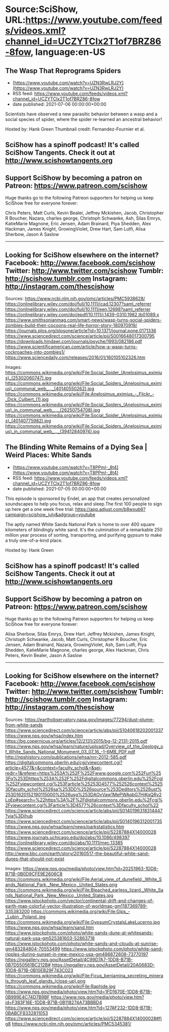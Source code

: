 # Source:SciShow, URL:https://www.youtube.com/feeds/videos.xml?channel_id=UCZYTClx2T1of7BRZ86-8fow, language:en-US

## The Wasp That Reprograms Spiders
 - [https://www.youtube.com/watch?v=UZN3RwLRJ2Y](https://www.youtube.com/watch?v=UZN3RwLRJ2Y)
 - RSS feed: https://www.youtube.com/feeds/videos.xml?channel_id=UCZYTClx2T1of7BRZ86-8fow
 - date published: 2021-07-06 00:00:00+00:00

Scientists have observed a new parasitic behavior between a wasp and a social species of spider, where the spider re-learned an ancestral behavior!

Hosted by: Hank Green
Thumbnail credit: Fernandez-Fournier et al.

SciShow has a spinoff podcast! It's called SciShow Tangents. Check it out at http://www.scishowtangents.org
----------
Support SciShow by becoming a patron on Patreon: https://www.patreon.com/scishow
----------
Huge thanks go to the following Patreon supporters for helping us keep SciShow free for everyone forever:

Chris Peters, Matt Curls, Kevin Bealer, Jeffrey Mckishen, Jacob, Christopher R Boucher, Nazara, charles george, Christoph Schwanke, Ash, Silas Emrys, KatieMarie Magnone, Eric Jensen, Adam Brainard, Piya Shedden, Alex Hackman, James Knight, GrowingViolet, Drew Hart, Sam Lutfi, Alisa Sherbow, Jason A Saslow

----------
Looking for SciShow elsewhere on the internet?
Facebook: http://www.facebook.com/scishow
Twitter: http://www.twitter.com/scishow
Tumblr: http://scishow.tumblr.com
Instagram: http://instagram.com/thescishow
----------
Sources:
https://www.ncbi.nlm.nih.gov/pmc/articles/PMC5938628/
https://onlinelibrary.wiley.com/doi/full/10.1111/icad.12307?saml_referrer
https://onlinelibrary.wiley.com/doi/full/10.1111/een.12698?saml_referrer
https://onlinelibrary.wiley.com/doi/epdf/10.1111/j.1439-0310.1982.tb01089.x
https://www.smithsonianmag.com/smart-news/wasp-turns-social-spiders-zombies-build-their-cocoons-real-life-horror-story-180970919/
https://journals.plos.org/plosone/article?id=10.1371/journal.pone.0171336
https://www.sciencedirect.com/science/article/pii/S0016648017300795
https://downloads.hindawi.com/journals/psyche/1993/082186.pdf
https://www.scientificamerican.com/article/how-a-wasp-turns-cockroaches-into-zombies1/
https://www.sciencedaily.com/releases/2016/01/160105102326.htm

Images:
https://commons.wikimedia.org/wiki/File:Social_Spider_(Anelosimus_eximius)_(25302060747).jpg
https://commons.wikimedia.org/wiki/File:Social_Spiders_(Anelosimus_eximius)_communal_web_..._(40140550262).jpg
https://commons.wikimedia.org/wiki/File:Anelosimus_eximius_-_Flickr_-_Dick_Culbert_(1).jpg
https://commons.wikimedia.org/wiki/File:Social_Spiders_(Anelosimus_eximius)_in_communal_web_..._(26250754708).jpg
https://commons.wikimedia.org/wiki/File:Social_Spider_(Anelosimus_eximius)_(40140775982).jpg
https://commons.wikimedia.org/wiki/File:Social_Spiders_(Anelosimus_eximius)_in_communal_web_..._(39412840974).jpg

## The Blinding White Remains of a Dying Sea | Weird Places: White Sands
 - [https://www.youtube.com/watch?v=T8PPmI-_8t4](https://www.youtube.com/watch?v=T8PPmI-_8t4)
 - RSS feed: https://www.youtube.com/feeds/videos.xml?channel_id=UCZYTClx2T1of7BRZ86-8fow
 - date published: 2021-07-05 00:00:00+00:00

This episode is sponsored by Endel, an app that creates personalized soundscapes to help you focus, relax and sleep.The first 100 people to sign up here get a one week free trial: https://app.adjust.com/b8wxub6?campaign=scishow_july&adgroup=youtube

The aptly named White Sands National Park is home to over 400 square kilometers of blindingly white sand. It's the culmination of a remarkable 250 million year process of sorting, transporting, and purifying gypsum to make a truly one-of-a-kind place.

Hosted by: Hank Green

SciShow has a spinoff podcast! It's called SciShow Tangents. Check it out at http://www.scishowtangents.org
----------
Support SciShow by becoming a patron on Patreon: https://www.patreon.com/scishow
----------
Huge thanks go to the following Patreon supporters for helping us keep SciShow free for everyone forever:

Alisa Sherbow, Silas Emrys, Drew Hart. Jeffrey Mckishen, James Knight, Christoph Schwanke, Jacob, Matt Curls, Christopher R Boucher, Eric Jensen, Adam Brainard, Nazara, GrowingViolet, Ash, Sam Lutfi, Piya Shedden, KatieMarie Magnone, charles george, Alex Hackman, Chris Peters, Kevin Bealer, Jason A Saslow

----------
Looking for SciShow elsewhere on the internet?
Facebook: http://www.facebook.com/scishow
Twitter: http://www.twitter.com/scishow
Tumblr: http://scishow.tumblr.com
Instagram: http://instagram.com/thescishow
----------
Sources:
https://earthobservatory.nasa.gov/images/77294/dust-plume-from-white-sands
https://www.sciencedirect.com/science/article/abs/pii/S1040618202001337
https://www.nps.gov/whsa/index.htm
https://bg.copernicus.org/articles/12/2131/2015/bg-12-2131-2015.pdf
https://www.nps.gov/whsa/learn/nature/upload/Overview_of_the_Geology_of_White_Sands_National_Monument_03_07_16_-1-6MB_PDF.pdf
http://npshistory.com/publications/whsa/nrr-2012-585.pdf
https://digitalcommons.oberlin.edu/cgi/viewcontent.cgi?article=4577&=&context=faculty_schol&=&sei-redir=1&referer=https%253A%252F%252Fwww.google.com%252Furl%253Fq%253Dhttps%253A%252F%252Fdigitalcommons.oberlin.edu%252Fcgi%252Fviewcontent.cgi%253Farticle%25253D4577%252526context%25253Dfaculty_schol%2526sa%253DD%2526source%253Deditors%2526ust%253D1620152190115000%2526usg%253DAOvVaw1MePWAqbG7HjKqQRy2LoEp#search=%22https%3A%2F%2Fdigitalcommons.oberlin.edu%2Fcgi%2Fviewcontent.cgi%3Farticle%3D4577%26context%3Dfaculty_schol%22
https://www.sciencedirect.com/science/article/abs/pii/S0140196318314447?via%3Dihub
https://www.sciencedirect.com/science/article/abs/pii/S0140196312001735
https://www.nps.gov/whsa/learn/news/parkstatistics.htm
https://www.sciencedirect.com/science/article/pii/S2287884X14000028
https://www.journals.uchicago.edu/doi/abs/10.1086/498397
https://onlinelibrary.wiley.com/doi/abs/10.1111/mec.13385
https://www.sciencedirect.com/science/article/pii/S2287884X14000028
http://www.bbc.com/earth/story/20160517-the-beautiful-white-sand-dunes-that-should-not-exist 

Images:
https://www.nps.gov/media/photo/view.htm?id=20251963-1DD8-B71B-0B0D9CFE9E2606C8
https://commons.wikimedia.org/wiki/File:Aerial_view_of_dunefield,_White_Sands_National_Park,_New_Mexico,_United_States.png
https://commons.wikimedia.org/wiki/File:Bleached_earless_lizard,_White_Sands_National_Park,_New_Mexico,_United_States.jpg
https://www.istockphoto.com/vector/continental-drift-and-changes-of-earth-map-colorful-vector-illustration-of-worldmap-gm1187369789-335383200
https://commons.wikimedia.org/wiki/File:Gips_-_Lubin,_Poland..jpg
https://commons.wikimedia.org/wiki/File:GypsumCrystalsLakeLucerno.jpg
https://www.nps.gov/whsa/learn/sand.htm
https://www.istockphoto.com/photo/white-sands-dune-at-whitesands-natural-park-usa-gm525381603-52863718
https://www.istockphoto.com/photo/white-sands-and-clouds-at-sunrise-gm483284804-70553499
https://www.istockphoto.com/photo/white-sand-ripples-during-sunset-in-new-mexico-usa-gm486872608-73770197
https://npgallery.nps.gov/AssetDetail/4C99D7A7-1DD8-B71B-0B7D550561BC212B#
https://npgallery.nps.gov/AssetDetail/20A0683D-1DD8-B71B-0B10EB29F743C023
https://commons.wikimedia.org/wiki/File:Ficus_benjamina_secreting_minerals_through_leaf_glands_(close-up).png
https://commons.wikimedia.org/wiki/File:Raphide.jpg
https://www.nps.gov/media/photo/view.htm?id=1FD1670E-1DD8-B71B-0B999E4C74D7B9BF
https://www.nps.gov/media/photo/view.htm?id=F383F16E-1DD8-B71B-0B118274A73BBBD4
https://www.nps.gov/media/photo/view.htm?id=127AF232-1DD8-B71B-0BABCF8332811053
https://www.sciencedirect.com/science/article/pii/S2287884X14000028#fig8
https://www.ncbi.nlm.nih.gov/pmc/articles/PMC5345381/

